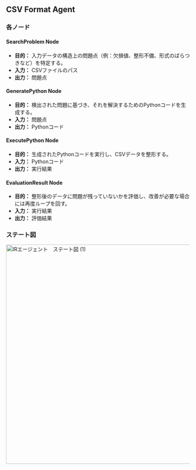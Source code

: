 ﻿## CSV Format Agent

### 各ノード
#### **SearchProblem Node** 
- **目的：** 入力データの構造上の問題点（例：欠損値、整形不備、形式のばらつきなど）を特定する。  
- **入力：** CSVファイルのパス
- **出力：** 問題点

#### **GeneratePython Node**
- **目的：** 検出された問題に基づき、それを解決するためのPythonコードを生成する。
- **入力：** 問題点
- **出力：** Pythonコード

#### **ExecutePython Node**
- **目的：** 生成されたPythonコードを実行し、CSVデータを整形する。
- **入力：** Pythonコード
- **出力：** 実行結果

#### **EvaluationResult Node**
- **目的：** 整形後のデータに問題が残っていないかを評価し、改善が必要な場合には再度ループを回す。
- **入力：** 実行結果
- **出力：** 評価結果

### ステート図
<img width="600" alt="IRエージェント　ステート図 (1)" src="https://github.com/user-attachments/assets/fe70c47e-748a-48b3-ba2f-4a58bb266a51" />
